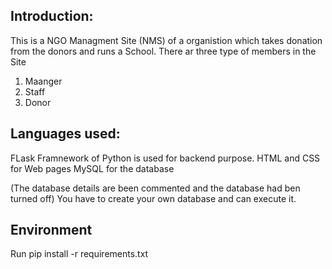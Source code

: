 ## Introduction:
This is a NGO Managment Site (NMS) of a organistion which takes donation from the donors and runs a School. 
There ar three type of members in the Site
1. Maanger
2. Staff
3. Donor

## Languages used:
FLask Framnework of Python is used for backend purpose.
HTML and CSS for Web pages
MySQL for the database


(The database details are been commented and the database had ben turned off) 
You have to create your own database and can execute it.

## Environment

Run pip install -r requirements.txt
